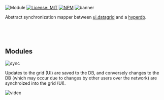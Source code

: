 ![Module](https://img.shields.io/badge/%40platform-ui.datagrid.db-%23EA4E7E.svg)
[![License: MIT](https://img.shields.io/badge/license-MIT-blue.svg)](https://opensource.org/licenses/MIT)
[![NPM](https://img.shields.io/npm/v/@platform/ui.datagrid.db.svg?colorB=blue&style=flat)](https://www.npmjs.com/package/@platform/ui.datagrid.db)
![banner](https://user-images.githubusercontent.com/185555/56086386-6694f480-5eaa-11e9-8997-6336fc36c926.png)

Abstract synchronization mapper between [ui.datagrid](../ui.datagrid) and a [hyperdb](../hyperdb).

<p>&nbsp;</p>
<p>&nbsp;</p>


## Modules

![sync](https://user-images.githubusercontent.com/185555/56090674-3aed2b00-5ef9-11e9-86bb-25615ea4c125.png)

Updates to the grid (UI) are saved to the DB, and conversely changes to the DB (which may occur due to changes by other users over the network) are synchroized into the grid (UI).

![video](https://user-images.githubusercontent.com/185555/56090725-02018600-5efa-11e9-87bb-af86a527d0cd.gif)

<p>&nbsp;</p>
<p>&nbsp;</p>
